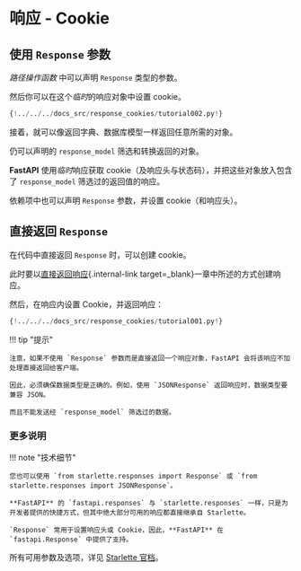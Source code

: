 # 响应 - Cookie

## 使用 `Response` 参数

*路径操作函数* 中可以声明 `Response` 类型的参数。

然后你可以在这个*临时*的响应对象中设置 cookie。

```Python hl_lines="1  8-9"
{!../../../docs_src/response_cookies/tutorial002.py!}
```

接着，就可以像返回字典、数据库模型一样返回任意所需的对象。

仍可以声明的 `response_model` 筛选和转换返回的对象。

**FastAPI** 使用*临时*响应获取 cookie（及响应头与状态码），并把这些对象放入包含了 `response_model` 筛选过的返回值的响应。

依赖项中也可以声明 `Response` 参数，并设置 cookie（和响应头）。

## 直接返回 `Response`

在代码中直接返回 `Response` 时，可以创建 cookie。

此时要以[直接返回响应](response-directly.md){.internal-link target=_blank}一章中所述的方式创建响应。

然后，在响应内设置 Cookie，并返回响应：

```Python hl_lines="10-12"
{!../../../docs_src/response_cookies/tutorial001.py!}
```

!!! tip "提示"

    注意，如果不使用 `Response` 参数而是直接返回一个响应对象，FastAPI 会将该响应不加处理直接返回给客户端。
    
    因此，必须确保数据类型是正确的。例如，使用 `JSONResponse` 返回响应时，数据类型要兼容 JSON。
    
    而且不能发送经 `response_model` 筛选过的数据。

### 更多说明

!!! note "技术细节"

    您也可以使用 `from starlette.responses import Response` 或 `from starlette.responses import JSONResponse`。
    
    **FastAPI** 的 `fastapi.responses` 与 `starlette.responses` 一样，只是为开发者提供的快捷方式，但其中绝大部分可用的响应都直接继承自 Starlette。
    
    `Response` 常用于设置响应头或 Cookie，因此，**FastAPI** 在 `fastapi.Response` 中提供了支持。

所有可用参数及选项，详见 <a href="https://www.starlette.io/responses/#set-cookie" class="external-link" target="_blank">Starlette 官档</a>。

